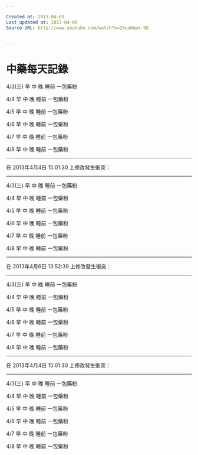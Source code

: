 ```yaml
---

Created at: 2013-04-03
Last updated at: 2013-04-06
Source URL: http://www.youtube.com/watch?v=ZXuaHopx-9Q


---
```


# 中藥每天記錄


4/3(三)
早
中
晚
睡前
一包藥粉

4/4
早
中
晚
睡前
一包藥粉

4/5
早
中
晚
睡前
一包藥粉

4/6
早
中
晚
睡前
一包藥粉

4/7
早
中
晚
睡前
一包藥粉

4/8
早
中
晚
睡前
一包藥粉

* * *

在 2013年4月4日 15:01:30 上修改發生衝突：

* * *

4/3(三)
早
中
晚
睡前
一包藥粉

4/4
早
中
晚
睡前
一包藥粉

4/5
早
中
晚
睡前
一包藥粉

4/6
早
中
晚
睡前
一包藥粉

4/7
早
中
晚
睡前
一包藥粉

4/8
早
中
晚
睡前
一包藥粉

* * *

在 2013年4月6日 13:52:39 上修改發生衝突：

* * *

4/3(三)
早
中
晚
睡前
一包藥粉

4/4
早
中
晚
睡前
一包藥粉

4/5
早
中
晚
睡前
一包藥粉

4/6
早
中
晚
睡前
一包藥粉

4/7
早
中
晚
睡前
一包藥粉

4/8
早
中
晚
睡前
一包藥粉

* * *

在 2013年4月4日 15:01:30 上修改發生衝突：

* * *

4/3(三)
早
中
晚
睡前
一包藥粉

4/4
早
中
晚
睡前
一包藥粉

4/5
早
中
晚
睡前
一包藥粉

4/6
早
中
晚
睡前
一包藥粉

4/7
早
中
晚
睡前
一包藥粉

4/8
早
中
晚
睡前
一包藥粉

